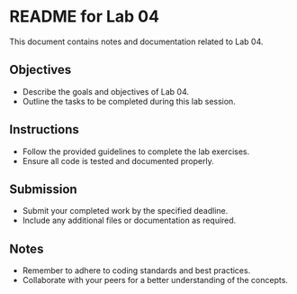# README for Lab 04

This document contains notes and documentation related to Lab 04. 

## Objectives
- Describe the goals and objectives of Lab 04.
- Outline the tasks to be completed during this lab session.

## Instructions
- Follow the provided guidelines to complete the lab exercises.
- Ensure all code is tested and documented properly.

## Submission
- Submit your completed work by the specified deadline.
- Include any additional files or documentation as required. 

## Notes
- Remember to adhere to coding standards and best practices.
- Collaborate with your peers for a better understanding of the concepts.